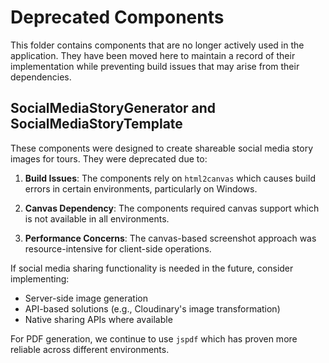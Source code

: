# Deprecated Components

This folder contains components that are no longer actively used in the application. They have been moved here to maintain a record of their implementation while preventing build issues that may arise from their dependencies.

## SocialMediaStoryGenerator and SocialMediaStoryTemplate

These components were designed to create shareable social media story images for tours. They were deprecated due to:

1. **Build Issues**: The components rely on `html2canvas` which causes build errors in certain environments, particularly on Windows.

2. **Canvas Dependency**: The components required canvas support which is not available in all environments.

3. **Performance Concerns**: The canvas-based screenshot approach was resource-intensive for client-side operations.

If social media sharing functionality is needed in the future, consider implementing:

- Server-side image generation
- API-based solutions (e.g., Cloudinary's image transformation)
- Native sharing APIs where available

For PDF generation, we continue to use `jspdf` which has proven more reliable across different environments.